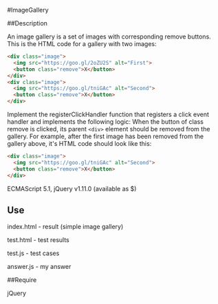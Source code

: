 #ImageGallery

##Description

An image gallery is a set of images with corresponding remove buttons. This is the HTML code for a gallery with two images:

```HTML
<div class="image">
  <img src="https://goo.gl/2oZU2S" alt="First">
  <button class="remove">X</button>
</div>
<div class="image">
  <img src="https://goo.gl/tniGAc" alt="Second">
  <button class="remove">X</button>
</div>
```

Implement the registerClickHandler function that registers a click event handler and implements the following logic: When the button of class remove is clicked, its parent `<div>` element should be removed from the gallery.
For example, after the first image has been removed from the gallery above, it's HTML code should look like this:

```HTML
<div class="image">
  <img src="https://goo.gl/tniGAc" alt="Second">
  <button class="remove">X</button>
</div>
```
ECMAScript 5.1, jQuery v1.11.0 (available as $)

## Use 
index.html - result (simple image gallery)

test.html   - test results

test.js - test cases

answer.js - my answer

##Require

jQuery

